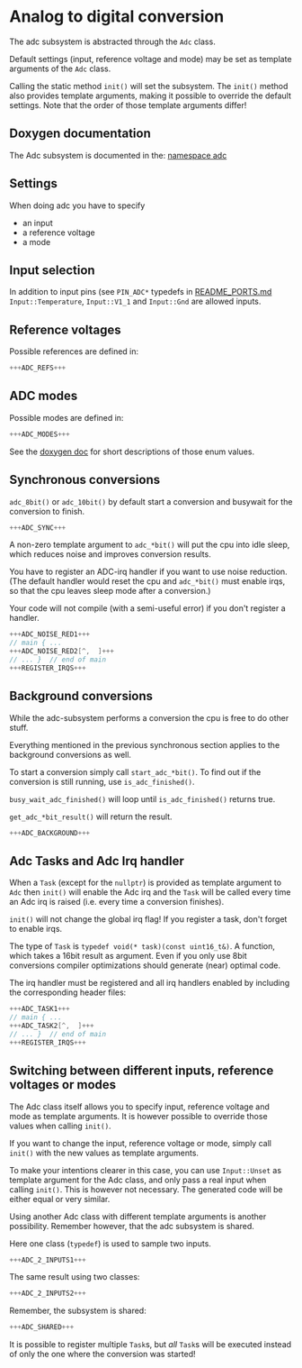 # Analog to digital conversion

The adc subsystem is abstracted through the `Adc` class.

Default settings (input, reference voltage and mode) may be set as
template arguments of the `Adc` class.

Calling the static method `init()` will set the subsystem.  The
`init()` method also provides template arguments, making it possible to
override the default settings.  Note that the order of those template
arguments differ!


## Doxygen documentation

The Adc subsystem is documented in the:
[namespace adc](http://close2.github.io/alibvr/doxygen/html/de/d26/namespaceadc.html)


## Settings

When doing adc you have to specify
* an input
* a reference voltage
* a mode


## Input selection

In addition to input pins (see `PIN_ADC*` typedefs in
[README_PORTS.md](README_PORTS.md]) `Input::Temperature`, `Input::V1_1`
and `Input::Gnd` are allowed inputs.


## Reference voltages

Possible references are defined in:
```C++
+++ADC_REFS+++
```


## ADC modes

Possible modes are defined in:
```C++
+++ADC_MODES+++
```

See the
[doxygen doc](http://close2.github.io/alibvr/doxygen/html/de/d26/namespaceadc.html#a8094fa55ea1a7729bb35c230163c0f8f)
for short descriptions of those enum values.


## Synchronous conversions

`adc_8bit()` or `adc_10bit()` by default start a conversion and
busywait for the conversion to finish.

```C++
+++ADC_SYNC+++
```

A non-zero template argument to `adc_*bit()` will put the cpu into idle
sleep, which reduces noise and improves conversion results.

You have to register an ADC-irq handler if you want to use noise
reduction.  (The default handler would reset the cpu and `adc_*bit()`
must enable irqs, so that the cpu leaves sleep mode after a
conversion.)

Your code will not compile (with a semi-useful error) if you don't
register a handler.

```C++
+++ADC_NOISE_RED1+++
// main { ...
+++ADC_NOISE_RED2[^,  ]+++
// ... }  // end of main
+++REGISTER_IRQS+++
```


## Background conversions

While the adc-subsystem performs a conversion the cpu is free to do
other stuff.

Everything mentioned in the previous synchronous section applies to
the background conversions as well.

To start a conversion simply call `start_adc_*bit()`.  To find out if
the conversion is still running, use `is_adc_finished()`.

`busy_wait_adc_finished()` will loop until `is_adc_finished()` returns
true.

`get_adc_*bit_result()` will return the result.

```C++
+++ADC_BACKGROUND+++
```


## Adc Tasks and Adc Irq handler

When a `Task` (except for the `nullptr`) is provided as template
argument to `Adc` then `init()` will enable the Adc irq and the
`Task` will be called every time an Adc irq is raised (i.e. every
time a conversion finishes).

`init()` will not change the global irq flag!  If you register a task,
don't forget to enable irqs.

The type of `Task` is `typedef void(* task)(const uint16_t&)`.  A
function, which takes a 16bit result as argument.  Even if you only use
8bit conversions compiler optimizations should generate (near) optimal
code.

The irq handler must be registered and all irq handlers enabled by
including the corresponding header files:

```C++
+++ADC_TASK1+++
// main { ...
+++ADC_TASK2[^,  ]+++
// ... }  // end of main
+++REGISTER_IRQS+++
```


## Switching between different inputs, reference voltages or modes

The Adc class itself allows you to specify input, reference voltage and
mode as template arguments.  It is however possible to override those
values when calling `init()`.

If you want to change the input, reference voltage or mode, simply call
`init()` with the new values as template arguments.

To make your intentions clearer in this case, you can use `Input::Unset`
as template argument for the Adc class, and only pass a real input when
calling `init()`.  This is however not necessary.  The generated code
will be either equal or very similar.

Using another Adc class with different template arguments is another
possibility.  Remember however, that the adc subsystem is shared.

Here one class (`typedef`) is used to sample two inputs.
```C++
+++ADC_2_INPUTS1+++
```

The same result using two classes:
```C++
+++ADC_2_INPUTS2+++
```

Remember, the subsystem is shared:
```C++
+++ADC_SHARED+++
```

It is possible to register multiple `Task`s, but _all_ `Task`s will
be executed instead of only the one where the conversion was started!
